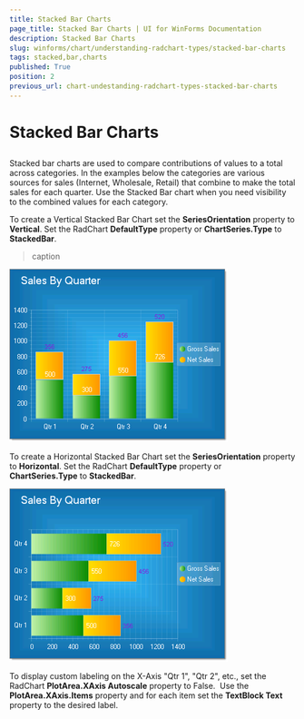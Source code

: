 ```yaml
---
title: Stacked Bar Charts
page_title: Stacked Bar Charts | UI for WinForms Documentation
description: Stacked Bar Charts
slug: winforms/chart/understanding-radchart-types/stacked-bar-charts
tags: stacked,bar,charts
published: True
position: 2
previous_url: chart-undestanding-radchart-types-stacked-bar-charts
---
```


# Stacked Bar Charts



## 

Stacked bar charts are used to compare contributions of values to a total across categories. In the examples below the categories are various sources for sales (Internet, Wholesale, Retail) that combine to make the total sales for each quarter. Use the Stacked Bar chart when you need visibility to the combined values for each category.

To create a Vertical Stacked Bar Chart set the __SeriesOrientation__ property to __Vertical__. Set the RadChart __DefaultType__ property or __ChartSeries.Type__ to __StackedBar__.
>caption 

![chart-undestanding-radchart-types-stacked-bar-charts 001](images/chart-undestanding-radchart-types-stacked-bar-charts001.png)
 
To create a Horizontal Stacked Bar Chart set the __SeriesOrientation__ property to __Horizontal__. Set the RadChart __DefaultType__ property or __ChartSeries.Type__ to __StackedBar__.

![chart-undestanding-radchart-types-stacked-bar-charts 002](images/chart-undestanding-radchart-types-stacked-bar-charts002.png)

To display custom labeling on the X-Axis "Qtr 1", "Qtr 2", etc., set the RadChart __PlotArea.XAxis Autoscale__ property to False.  Use the __PlotArea.XAxis.Items__ property and for each item set the __TextBlock Text__ property to the desired label.
        

